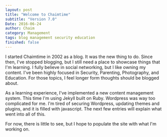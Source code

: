 ```yaml
---
layout: post
title: "Welcome to Chaimtime"
subtitle: "Version 7.0"
Date: 2016-06-24
author: Chaim
category: Management
tags: blog management security education
finished: false
---
```




I started Chaimtime in 2002 as a blog. It was the new thing to do. Since then, I've stopped blogging, but I still need a place to showcase
things that I'm learning. I fully believe in social networking, but I like owning my content. I've been highly focused in Security, Parenting, Photography, and Education. For those topics, I feel longer
form thoughts should be blogged about.

As a learning experience, I've implemented a new content management system. This time I'm using Jekyll built on Ruby. Wordpress was way too
complicated for me. I'm tired of securing Wordpress, updating themes and plugins, and it is filled with javascript. The next few
entries will explain what went into all of this. 

For now, there is little to see, but I hope to populate the site with what I'm working on.

